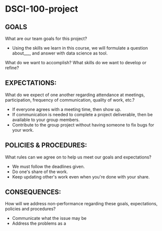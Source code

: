# DSCI-100-project

## GOALS

What are our team goals for this project?
- Using the skills we learn in this course, we will formulate a question about___, and answer with data science as tool.

What do we want to accomplish?
What skills do we want to develop or refine?
## EXPECTATIONS:

What do we expect of one another regarding attendance at meetings, participation, frequency of communication, quality of work, etc.?


- If everyone agrees with a meeting time, then show up.
- If communication is needed to complete a project deliverable, then be available to your group members.
- Contribute to the group project without having someone to fix bugs for your work.


## POLICIES & PROCEDURES:

What rules can we agree on to help us meet our goals and expectations?

- We must follow the deadlines given.
- Do one's share of the work.
- Keep updating other's work even when you're done with your share.

## CONSEQUENCES:

How will we address non-performance regarding these goals, expectations, policies and procedures?
- Communicate what the issue may be
- Address the problems as a 
